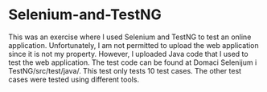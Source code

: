 # Selenium-and-TestNG
This was an exercise where I used Selenium and TestNG to test an online application.
Unfortunately, I am not permitted to upload the web application since it is not my property. However, I uploaded Java code that I used to test the web application. The test code can be found at Domaci Selenijum i TestNG/src/test/java/. This test only tests 10 test cases. The other test cases were tested using different tools.
